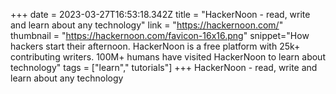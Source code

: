 +++
date = 2023-03-27T16:53:18.342Z
title = "HackerNoon - read, write and learn about any technology"
link = "https://hackernoon.com/"
thumbnail = "https://hackernoon.com/favicon-16x16.png"
snippet="How hackers start their afternoon. HackerNoon is a free platform with 25k+ contributing writers. 100M+ humans have visited HackerNoon to learn about technology"
tags = ["learn"," tutorials"]
+++
HackerNoon - read, write and learn about any technology
